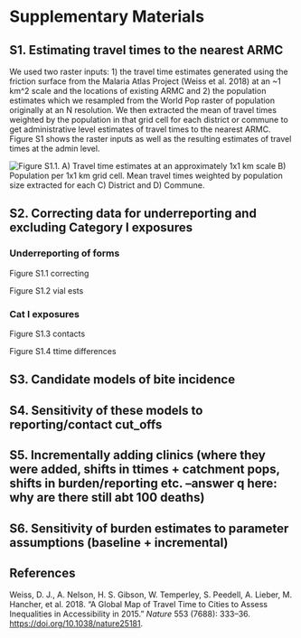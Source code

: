 Supplementary Materials
================

## S1. Estimating travel times to the nearest ARMC

We used two raster inputs: 1) the travel time estimates generated using
the friction surface from the Malaria Atlas Project (Weiss et al. 2018)
at an ~1 km^2 scale and the locations of existing ARMC and 2) the
population estimates which we resampled from the World Pop raster of
population originally at an N resolution. We then extracted the mean of
travel times weighted by the population in that grid cell for each
district or commune to get administrative level estimates of travel
times to the nearest ARMC. Figure S1 shows the raster inputs as well as
the resulting estimates of travel times at the admin level.

![Figure S1.1. A) Travel time estimates at an approximately 1x1 km scale
B) Population per 1x1 km grid cell. Mean travel times weighted by
population size extracted for each C) District and D)
Commune.](../figs/S1.1.jpeg)

## S2. Correcting data for underreporting and excluding Category I exposures

### Underreporting of forms

Figure S1.1 correcting

Figure S1.2 vial ests

### Cat I exposures

Figure S1.3 contacts

Figure S1.4 ttime
differences

## S3. Candidate models of bite incidence

## S4. Sensitivity of these models to reporting/contact cut\_offs

## S5. Incrementally adding clinics (where they were added, shifts in ttimes + catchment pops, shifts in burden/reporting etc. –answer q here: why are there still abt 100 deaths)

## S6. Sensitivity of burden estimates to parameter assumptions (baseline + incremental)

## References

<div id="refs" class="references">

<div id="ref-weissGlobalMapTravel2018">

Weiss, D. J., A. Nelson, H. S. Gibson, W. Temperley, S. Peedell, A.
Lieber, M. Hancher, et al. 2018. “A Global Map of Travel Time to Cities
to Assess Inequalities in Accessibility in 2015.” *Nature* 553 (7688):
333–36. <https://doi.org/10.1038/nature25181>.

</div>

</div>
